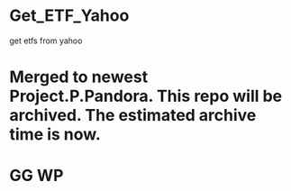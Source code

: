 # Get_ETF_Yahoo
get etfs from yahoo

# Merged to newest Project.P.Pandora. This repo will be archived. The estimated archive time is now.
# GG WP
